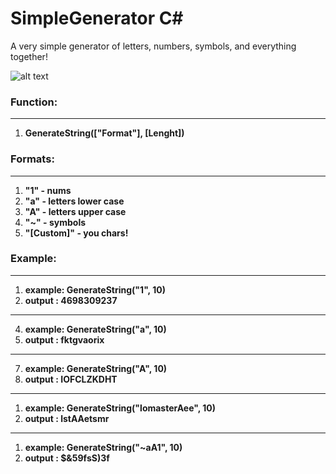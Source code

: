 # SimpleGenerator С#
A very simple generator of letters, numbers, symbols, and everything together!

![alt text](https://i.imgur.com/5k0ET5h.png)

### Function:
----------------

1. **GenerateString(["Format"], [Lenght])** 



### Formats:
----------------
1. **"1" - nums** 
2. **"a" - letters lower case** 
3. **"A" - letters upper case** 
4. **"~" - symbols** 
5. **"[Custom]" - you chars!** 


### Example:
----------------
1. **example: GenerateString("1", 10)**
2. **output : 4698309237**
----------------
4. **example: GenerateString("a", 10)**
5. **output : fktgvaorix**
----------------
7. **example: GenerateString("A", 10)**
8. **output : IOFCLZKDHT**
----------------
1. **example: GenerateString("lomasterAee", 10)**
2. **output : lstAAetsmr**
----------------
1. **example: GenerateString("~aA1", 10)**
2. **output : $&59fsS)3f**


